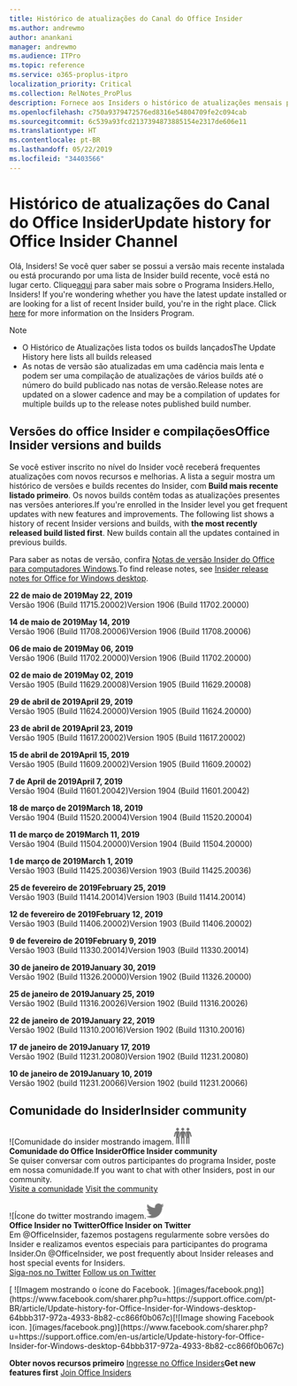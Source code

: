 ```yaml
---
title: Histórico de atualizações do Canal do Office Insider
ms.author: andrewmo
author: anankani
manager: andrewmo
ms.audience: ITPro
ms.topic: reference
ms.service: o365-proplus-itpro
localization_priority: Critical
ms.collection: RelNotes_ProPlus
description: Fornece aos Insiders o histórico de atualizações mensais para os lançamentos do Canal Mensal Insider – Modo Rápido para a área de trabalho do Windows
ms.openlocfilehash: c750a9379472576ed8316e54804709fe2c094cab
ms.sourcegitcommit: 6c539a93fcd2137394873885154e2317de606e11
ms.translationtype: HT
ms.contentlocale: pt-BR
ms.lasthandoff: 05/22/2019
ms.locfileid: "34403566"
---
```

# <a name="update-history-for-office-insider-channel"></a><span data-ttu-id="50047-103">Histórico de atualizações do Canal do Office Insider</span><span class="sxs-lookup"><span data-stu-id="50047-103">Update history for Office Insider Channel</span></span>

<span data-ttu-id="50047-p101">Olá, Insiders! Se você quer saber se possui a versão mais recente instalada ou está procurando por uma lista de Insider build recente, você está no lugar certo. Clique[aqui](https://insider.office.com/) para saber mais sobre o Programa Insiders.</span><span class="sxs-lookup"><span data-stu-id="50047-p101">Hello, Insiders! If you're wondering whether you have the latest update installed or are looking for a list of recent Insider build, you're in the right place. Click [here](https://insider.office.com/) for more information on the Insiders Program.</span></span>

> [!NOTE]
> - <span data-ttu-id="50047-107">O Histórico de Atualizações lista todos os builds lançados</span><span class="sxs-lookup"><span data-stu-id="50047-107">The Update History here lists all builds released</span></span>
> - <span data-ttu-id="50047-108">As notas de versão são atualizadas em uma cadência mais lenta e podem ser uma compilação de atualizações de vários builds até o número do build publicado nas notas de versão.</span><span class="sxs-lookup"><span data-stu-id="50047-108">Release notes are updated on a slower cadence and may be a compilation of updates for multiple builds up to the release notes published build number.</span></span>



## <a name="office-insider-versions-and-builds"></a><span data-ttu-id="50047-109">Versões do office Insider e compilações</span><span class="sxs-lookup"><span data-stu-id="50047-109">Office Insider versions and builds</span></span>

<span data-ttu-id="50047-p102">Se você estiver inscrito no nível do Insider você receberá frequentes atualizações com novos recursos e melhorias. A lista a seguir mostra um histórico de versões e builds recentes do Insider, com **Build mais recente listado primeiro**. Os novos builds contêm todas as atualizações presentes nas versões anteriores.</span><span class="sxs-lookup"><span data-stu-id="50047-p102">If you're enrolled in the Insider level you get frequent updates with new features and improvements. The following list shows a history of recent Insider versions and builds, with **the most recently released build listed first**. New builds contain all the updates contained in previous builds.</span></span> 

<span data-ttu-id="50047-113">Para saber as notas de versão, confira [Notas de versão Insider do Office para computadores Windows](https://docs.microsoft.com/pt-BR/OfficeUpdates/release-notes-office-insider).</span><span class="sxs-lookup"><span data-stu-id="50047-113">To find release notes, see [Insider release notes for Office for Windows desktop](https://docs.microsoft.com/en-us/OfficeUpdates/release-notes-office-insider).</span></span>

[//]: # (NÃO REMOVA)

<span data-ttu-id="50047-115">**22 de maio de 2019**</span><span class="sxs-lookup"><span data-stu-id="50047-115">**May 22, 2019**</span></span><br/> <span data-ttu-id="50047-116">Versão 1906 (Build 11715.20002)</span><span class="sxs-lookup"><span data-stu-id="50047-116">Version 1906 (Build 11702.20000)</span></span><br/> 

<span data-ttu-id="50047-117">**14 de maio de 2019**</span><span class="sxs-lookup"><span data-stu-id="50047-117">**May 14, 2019**</span></span><br/> <span data-ttu-id="50047-118">Versão 1906 (Build 11708.20006)</span><span class="sxs-lookup"><span data-stu-id="50047-118">Version 1906 (Build 11708.20006)</span></span><br/>

<span data-ttu-id="50047-119">**06 de maio de 2019**</span><span class="sxs-lookup"><span data-stu-id="50047-119">**May 06, 2019**</span></span><br/>
<span data-ttu-id="50047-120">Versão 1906 (Build 11702.20000)</span><span class="sxs-lookup"><span data-stu-id="50047-120">Version 1906 (Build 11702.20000)</span></span><br/>

<span data-ttu-id="50047-121">**02 de maio de 2019**</span><span class="sxs-lookup"><span data-stu-id="50047-121">**May 02, 2019**</span></span><br/>
<span data-ttu-id="50047-122">Versão 1905 (Build 11629.20008)</span><span class="sxs-lookup"><span data-stu-id="50047-122">Version 1905 (Build 11629.20008)</span></span><br/>

<span data-ttu-id="50047-123">**29 de abril de 2019**</span><span class="sxs-lookup"><span data-stu-id="50047-123">**April 29, 2019**</span></span><br/>
<span data-ttu-id="50047-124">Versão 1905 (Build 11624.20000)</span><span class="sxs-lookup"><span data-stu-id="50047-124">Version 1905 (Build 11624.20000)</span></span><br/>

<span data-ttu-id="50047-125">**23 de abril de 2019**</span><span class="sxs-lookup"><span data-stu-id="50047-125">**April 23, 2019**</span></span><br/> <span data-ttu-id="50047-126">Versão 1905 (Build 11617.20002)</span><span class="sxs-lookup"><span data-stu-id="50047-126">Version 1905 (Build 11617.20002)</span></span><br/>

<span data-ttu-id="50047-127">**15 de abril de 2019**</span><span class="sxs-lookup"><span data-stu-id="50047-127">**April 15, 2019**</span></span><br/> <span data-ttu-id="50047-128">Versão 1905 (Build 11609.20002)</span><span class="sxs-lookup"><span data-stu-id="50047-128">Version 1905 (Build 11609.20002)</span></span><br/>

<span data-ttu-id="50047-129">**7 de April de 2019**</span><span class="sxs-lookup"><span data-stu-id="50047-129">**April 7, 2019**</span></span><br/> <span data-ttu-id="50047-130">Versão 1904 (Build 11601.20042)</span><span class="sxs-lookup"><span data-stu-id="50047-130">Version 1904 (Build 11601.20042)</span></span><br/>

<span data-ttu-id="50047-131">**18 de março de 2019**</span><span class="sxs-lookup"><span data-stu-id="50047-131">**March 18, 2019**</span></span><br/> <span data-ttu-id="50047-132">Versão 1904 (Build 11520.20004)</span><span class="sxs-lookup"><span data-stu-id="50047-132">Version 1904 (Build 11520.20004)</span></span><br/>

<span data-ttu-id="50047-133">**11 de março de 2019**</span><span class="sxs-lookup"><span data-stu-id="50047-133">**March 11, 2019**</span></span><br/> <span data-ttu-id="50047-134">Versão 1904 (Build 11504.20000)</span><span class="sxs-lookup"><span data-stu-id="50047-134">Version 1904 (Build 11504.20000)</span></span><br/>

<span data-ttu-id="50047-135">**1 de março de 2019**</span><span class="sxs-lookup"><span data-stu-id="50047-135">**March 1, 2019**</span></span><br/> <span data-ttu-id="50047-136">Versão 1903 (Build 11425.20036)</span><span class="sxs-lookup"><span data-stu-id="50047-136">Version 1903 (Build 11425.20036)</span></span><br/> 

<span data-ttu-id="50047-137">**25 de fevereiro de 2019**</span><span class="sxs-lookup"><span data-stu-id="50047-137">**February 25, 2019**</span></span><br/> <span data-ttu-id="50047-138">Versão 1903 (Build 11414.20014)</span><span class="sxs-lookup"><span data-stu-id="50047-138">Version 1903 (Build 11414.20014)</span></span><br/> 

<span data-ttu-id="50047-139">**12 de fevereiro de 2019**</span><span class="sxs-lookup"><span data-stu-id="50047-139">**February 12, 2019**</span></span><br/> <span data-ttu-id="50047-140">Versão 1903 (Build 11406.20002)</span><span class="sxs-lookup"><span data-stu-id="50047-140">Version 1903 (Build 11406.20002)</span></span><br/> 

<span data-ttu-id="50047-141">**9 de fevereiro de 2019**</span><span class="sxs-lookup"><span data-stu-id="50047-141">**February 9, 2019**</span></span><br/> <span data-ttu-id="50047-142">Versão 1903 (Build 11330.20014)</span><span class="sxs-lookup"><span data-stu-id="50047-142">Version 1903 (Build 11330.20014)</span></span><br/> 

<span data-ttu-id="50047-143">**30 de janeiro de 2019**</span><span class="sxs-lookup"><span data-stu-id="50047-143">**January 30, 2019**</span></span><br/> <span data-ttu-id="50047-144">Versão 1902 (Build 11326.20000)</span><span class="sxs-lookup"><span data-stu-id="50047-144">Version 1902 (Build 11326.20000)</span></span><br/> 

<span data-ttu-id="50047-145">**25 de janeiro de 2019**</span><span class="sxs-lookup"><span data-stu-id="50047-145">**January 25, 2019**</span></span><br/> <span data-ttu-id="50047-146">Versão 1902 (Build 11316.20026)</span><span class="sxs-lookup"><span data-stu-id="50047-146">Version 1902 (Build 11316.20026)</span></span><br/> 

<span data-ttu-id="50047-147">**22 de janeiro de 2019**</span><span class="sxs-lookup"><span data-stu-id="50047-147">**January 22, 2019**</span></span><br/> <span data-ttu-id="50047-148">Versão 1902 (Build 11310.20016)</span><span class="sxs-lookup"><span data-stu-id="50047-148">Version 1902 (Build 11310.20016)</span></span><br/> 

<span data-ttu-id="50047-149">**17 de janeiro de 2019**</span><span class="sxs-lookup"><span data-stu-id="50047-149">**January 17, 2019**</span></span><br/> <span data-ttu-id="50047-150">Versão 1902 (Build 11231.20080)</span><span class="sxs-lookup"><span data-stu-id="50047-150">Version 1902 (Build 11231.20080)</span></span><br/>

<span data-ttu-id="50047-151">**10 de janeiro de 2019**</span><span class="sxs-lookup"><span data-stu-id="50047-151">**January 10, 2019**</span></span><br/> <span data-ttu-id="50047-152">Versão 1902 (build 11231.20066)</span><span class="sxs-lookup"><span data-stu-id="50047-152">Version 1902 (build 11231.20066)</span></span><br/> 


## <a name="insider-community"></a><span data-ttu-id="50047-153">Comunidade do Insider</span><span class="sxs-lookup"><span data-stu-id="50047-153">Insider community</span></span>

<span data-ttu-id="50047-154">![Comunidade do insider mostrando imagem.</span><span class="sxs-lookup"><span data-stu-id="50047-154">![Image showing insider community.</span></span> ](images/insidercommunity.png) <br/>
<span data-ttu-id="50047-155">**Comunidade do Office Insider**</span><span class="sxs-lookup"><span data-stu-id="50047-155">**Office Insider community**</span></span><br/> <span data-ttu-id="50047-156">Se quiser conversar com outros participantes do programa Insider, poste em nossa comunidade.</span><span class="sxs-lookup"><span data-stu-id="50047-156">If you want to chat with other Insiders, post in our community.</span></span><br/><span data-ttu-id="50047-157"> 
[Visite a comunidade](https://go.microsoft.com/fwlink/?linkid=843493)</span><span class="sxs-lookup"><span data-stu-id="50047-157"> 
[Visit the community](https://go.microsoft.com/fwlink/?linkid=843493)</span></span><br/> 

<span data-ttu-id="50047-158">![Ícone do twitter mostrando imagem.</span><span class="sxs-lookup"><span data-stu-id="50047-158">![Image showing twitter icon.</span></span> ](images/twitter.png)<br/>
<span data-ttu-id="50047-159">**Office Insider no Twitter**</span><span class="sxs-lookup"><span data-stu-id="50047-159">**Office Insider on Twitter**</span></span><br/> <span data-ttu-id="50047-160">Em @OfficeInsider, fazemos postagens regularmente sobre versões do Insider e realizamos eventos especiais para participantes do programa Insider.</span><span class="sxs-lookup"><span data-stu-id="50047-160">On @OfficeInsider, we post frequently about Insider releases and host special events for Insiders.</span></span><br/><span data-ttu-id="50047-161"> 
[Siga-nos no Twitter](https://go.microsoft.com/fwlink/?linkid=717717)</span><span class="sxs-lookup"><span data-stu-id="50047-161"> 
[Follow us on Twitter](https://go.microsoft.com/fwlink/?linkid=717717)</span></span><br/> 

<span data-ttu-id="50047-162">
  [
  ![Imagem mostrando o ícone do Facebook. ](images/facebook.png)](https://www.facebook.com/sharer.php?u=https://support.office.com/pt-BR/article/Update-history-for-Office-Insider-for-Windows-desktop-64bbb317-972a-4933-8b82-cc866f0b067c)</span><span class="sxs-lookup"><span data-stu-id="50047-162">[![Image showing Facebook icon. ](images/facebook.png)](https://www.facebook.com/sharer.php?u=https://support.office.com/en-us/article/Update-history-for-Office-Insider-for-Windows-desktop-64bbb317-972a-4933-8b82-cc866f0b067c)</span></span>


<span data-ttu-id="50047-163">**Obter novos recursos primeiro**
[Ingresse no Office Insiders](https://insider.office.com/)</span><span class="sxs-lookup"><span data-stu-id="50047-163">**Get new features first**
[Join Office Insiders](https://insider.office.com/)</span></span>